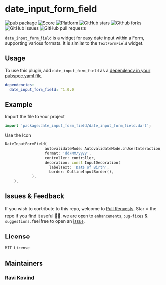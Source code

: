 # date_input_form_field

[![pub package](https://img.shields.io/pub/v/date_input_form_field.svg)](https://pub.dartlang.org/packages/date_input_form_field)
[![Score](https://img.shields.io/pub/points/date_input_form_field?label=Score&logo=dart)](https://pub.dartlang.org/packages/date_input_form_field/score)
[![Platform](https://img.shields.io/badge/Platform-Android%20|%20iOS%20|%20Web%20|%20macOS%20|%20Windows%20|%20Linux%20-blue.svg?logo=flutter)](https://pub.dartlang.org/packages/date_input_form_field)
![GitHub stars](https://img.shields.io/github/stars/ravikovind/date_input_form_field)
![GitHub forks](https://img.shields.io/github/forks/ravikovind/date_input_form_field)
![GitHub issues](https://img.shields.io/github/issues/ravikovind/date_input_form_field)
![GitHub pull requests](https://img.shields.io/github/issues-pr/ravikovind/date_input_form_field)

`date_input_form_field` is a widget for easy date input within a Form, supporting various formats. It is similar to the `TextFormField` widget.

<!-- video screenshots/date_input_form_field.mp4 -->

## Usage

To use this plugin, add `date_input_form_field` as a [dependency in your pubspec.yaml file](https://flutter.io/platform-plugins/).

```yaml
dependencies:
  date_input_form_field: ^1.0.0
```

## Example

Import the file to your project

```dart
import 'package:date_input_form_field/date_input_form_field.dart';
```

Use the Icon

```dart
DateInputFormField(
                  autovalidateMode: AutovalidateMode.onUserInteraction,
                  format: 'dd/MM/yyyy',
                  controller: controller,
                  decoration: const InputDecoration(
                    labelText: 'Date of Birth',
                    border: OutlineInputBorder(),
            ),
    ),


```

## Issues & Feedback

If you wish to contribute to this repo, welcome to [Pull Requests](https://github.com/ravikovind/date_input_form_field/pulls).
Star ⭐ the repo if you find it useful 🤩🤩. we are open to `enhancements`, `bug-fixes` & `suggestions`. feel free to open an [issue](https://github.com/ravikovind/date_input_form_field/issues).

## License

```md
MIT License
```

## Maintainers

### [Ravi Kovind](https://ravikovind.github.io/)
